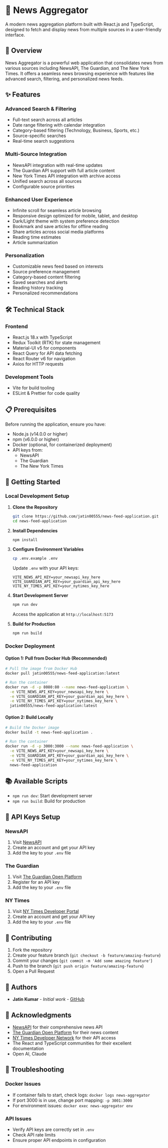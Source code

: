 # 📰 News Aggregator

A modern news aggregation platform built with React.js and TypeScript, designed to fetch and display news from multiple sources in a user-friendly interface.

## 🌟 Overview

News Aggregator is a powerful web application that consolidates news from various sources including NewsAPI, The Guardian, and The New York Times. It offers a seamless news browsing experience with features like advanced search, filtering, and personalized news feeds.

## ✨ Features

### Advanced Search & Filtering
- Full-text search across all articles
- Date range filtering with calendar integration
- Category-based filtering (Technology, Business, Sports, etc.)
- Source-specific searches
- Real-time search suggestions

### Multi-Source Integration
- NewsAPI integration with real-time updates
- The Guardian API support with full article content
- New York Times API integration with archive access
- Unified search across all sources
- Configurable source priorities

### Enhanced User Experience
- Infinite scroll for seamless article browsing
- Responsive design optimized for mobile, tablet, and desktop
- Dark/Light theme with system preference detection
- Bookmark and save articles for offline reading
- Share articles across social media platforms
- Reading time estimates
- Article summarization

### Personalization
- Customizable news feed based on interests
- Source preference management
- Category-based content filtering
- Saved searches and alerts
- Reading history tracking
- Personalized recommendations

## 🛠️ Technical Stack

### Frontend
- React.js 18.x with TypeScript
- Redux Toolkit (RTK) for state management
- Material-UI v5 for components
- React Query for API data fetching
- React Router v6 for navigation
- Axios for HTTP requests

### Development Tools
- Vite for build tooling
- ESLint & Prettier for code quality


## 📋 Prerequisites

Before running the application, ensure you have:

- Node.js (v14.0.0 or higher)
- npm (v6.0.0 or higher)
- Docker (optional, for containerized deployment)
- API keys from:
  - NewsAPI
  - The Guardian
  - The New York Times

## 🚀 Getting Started

### Local Development Setup

1. **Clone the Repository**
   ```bash
   git clone https://github.com/jatin00555/news-feed-application.git
   cd news-feed-application
   ```

2. **Install Dependencies**
   ```bash
   npm install
   ```

3. **Configure Environment Variables**
   ```bash
   cp .env.example .env
   ```
   Update `.env` with your API keys:
   ```env
   VITE_NEWS_API_KEY=your_newsapi_key_here
   VITE_GUARDIAN_API_KEY=your_guardian_api_key_here
   VITE_NY_TIMES_API_KEY=your_nytimes_key_here
   ```

4. **Start Development Server**
   ```bash
   npm run dev
   ```
   Access the application at `http://localhost:5173`

5. **Build for Production**
   ```bash
   npm run build
   ```

### Docker Deployment

#### Option 1: Pull from Docker Hub (Recommended)
```bash
# Pull the image from Docker Hub
docker pull jatin00555/news-feed-application:latest

# Run the container
docker run -d -p 8080:80 --name news-feed-application \
  -e VITE_NEWS_API_KEY=your_newsapi_key_here \
  -e VITE_GUARDIAN_API_KEY=your_guardian_api_key_here \
  -e VITE_NY_TIMES_API_KEY=your_nytimes_key_here \
  jatin00555/news-feed-application:latest
```

#### Option 2: Build Locally
```bash
# Build the Docker image
docker build -t news-feed-application .

# Run the container
docker run -d -p 3000:3000 --name news-feed-application \
  -e VITE_NEWS_API_KEY=your_newsapi_key_here \
  -e VITE_GUARDIAN_API_KEY=your_guardian_api_key_here \
  -e VITE_NY_TIMES_API_KEY=your_nytimes_key_here \
  news-feed-application
```

## 📚 Available Scripts

- `npm run dev`: Start development server
- `npm run build`: Build for production

## 🔑 API Keys Setup

### NewsAPI
1. Visit [NewsAPI](https://newsapi.org/register)
2. Create an account and get your API key
3. Add the key to your `.env` file

### The Guardian
1. Visit [The Guardian Open Platform](https://open-platform.theguardian.com/access/)
2. Register for an API key
3. Add the key to your `.env` file

### NY Times
1. Visit [NY Times Developer Portal](https://developer.nytimes.com/get-started)
2. Create an account and get your API key
3. Add the key to your `.env` file

## 🤝 Contributing

1. Fork the repository
2. Create your feature branch (`git checkout -b feature/amazing-feature`)
3. Commit your changes (`git commit -m 'Add some amazing feature'`)
4. Push to the branch (`git push origin feature/amazing-feature`)
5. Open a Pull Request

## 👥 Authors

- **Jatin Kumar** - *Initial work* - [GitHub](https://github.com/jatin00555)

## 🙏 Acknowledgments

- [NewsAPI](https://newsapi.org/) for their comprehensive news API
- [The Guardian Open Platform](https://open-platform.theguardian.com/) for their news content
- [NY Times Developer Network](https://developer.nytimes.com/) for their API access
- The React and TypeScript communities for their excellent documentation
- Open AI, Claude

## 🔧 Troubleshooting

### Docker Issues
- If container fails to start, check logs: `docker logs news-aggregator`
- If port 3000 is in use, change port mapping: `-p 3001:3000`
- For environment issues: `docker exec news-aggregator env`

### API Issues
- Verify API keys are correctly set in `.env`
- Check API rate limits
- Ensure proper API endpoints in configuration
